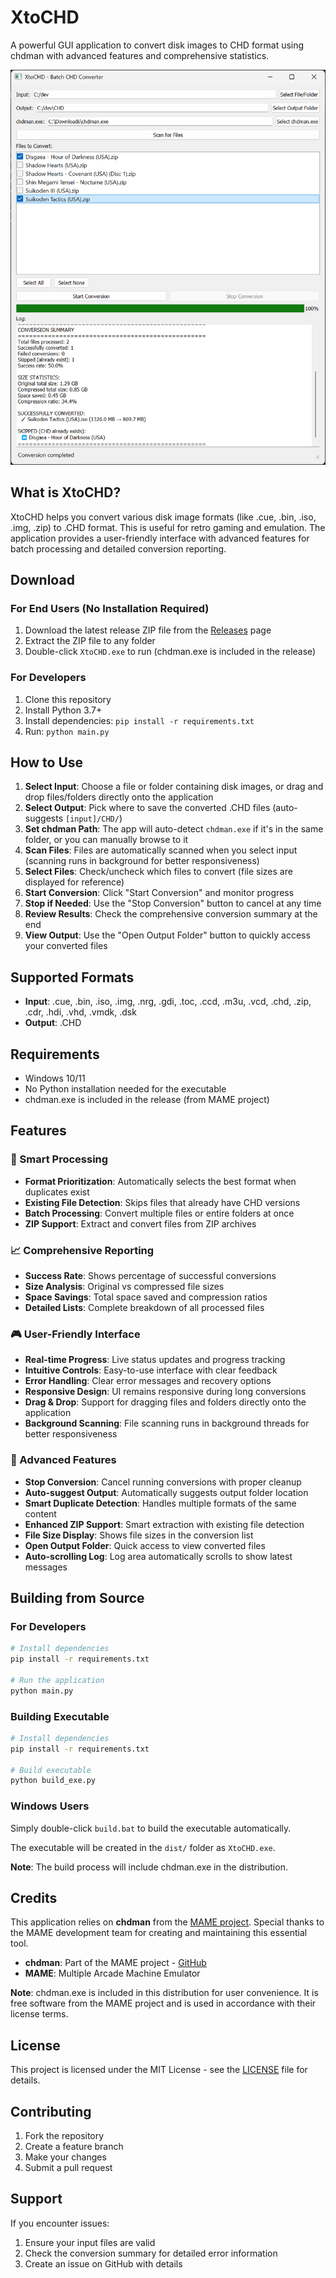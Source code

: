 # XtoCHD

A powerful GUI application to convert disk images to CHD format using chdman with advanced features and comprehensive statistics.

![XtoCHD Screenshot](screenshot.png)

## What is XtoCHD?

XtoCHD helps you convert various disk image formats (like .cue, .bin, .iso, .img, .zip) to .CHD format. This is useful for retro gaming and emulation. The application provides a user-friendly interface with advanced features for batch processing and detailed conversion reporting.

## Download

### For End Users (No Installation Required)
1. Download the latest release ZIP file from the [Releases](https://github.com/Xplizet/XtoCHD/releases) page
2. Extract the ZIP file to any folder
3. Double-click `XtoCHD.exe` to run (chdman.exe is included in the release)

### For Developers
1. Clone this repository
2. Install Python 3.7+
3. Install dependencies: `pip install -r requirements.txt`
4. Run: `python main.py`

## How to Use

1. **Select Input**: Choose a file or folder containing disk images, or drag and drop files/folders directly onto the application
2. **Select Output**: Pick where to save the converted .CHD files (auto-suggests `[input]/CHD/`)
3. **Set chdman Path**: The app will auto-detect `chdman.exe` if it's in the same folder, or you can manually browse to it
4. **Scan Files**: Files are automatically scanned when you select input (scanning runs in background for better responsiveness)
5. **Select Files**: Check/uncheck which files to convert (file sizes are displayed for reference)
6. **Start Conversion**: Click "Start Conversion" and monitor progress
7. **Stop if Needed**: Use the "Stop Conversion" button to cancel at any time
8. **Review Results**: Check the comprehensive conversion summary at the end
9. **View Output**: Use the "Open Output Folder" button to quickly access your converted files

## Supported Formats

- **Input**: .cue, .bin, .iso, .img, .nrg, .gdi, .toc, .ccd, .m3u, .vcd, .chd, .zip, .cdr, .hdi, .vhd, .vmdk, .dsk
- **Output**: .CHD

## Requirements

- Windows 10/11
- No Python installation needed for the executable
- chdman.exe is included in the release (from MAME project)

## Features

### 🎯 Smart Processing
- **Format Prioritization**: Automatically selects the best format when duplicates exist
- **Existing File Detection**: Skips files that already have CHD versions
- **Batch Processing**: Convert multiple files or entire folders at once
- **ZIP Support**: Extract and convert files from ZIP archives

### 📈 Comprehensive Reporting
- **Success Rate**: Shows percentage of successful conversions
- **Size Analysis**: Original vs compressed file sizes
- **Space Savings**: Total space saved and compression ratios
- **Detailed Lists**: Complete breakdown of all processed files

### 🎮 User-Friendly Interface
- **Real-time Progress**: Live status updates and progress tracking
- **Intuitive Controls**: Easy-to-use interface with clear feedback
- **Error Handling**: Clear error messages and recovery options
- **Responsive Design**: UI remains responsive during long conversions
- **Drag & Drop**: Support for dragging files and folders directly onto the application
- **Background Scanning**: File scanning runs in background threads for better responsiveness

### 🔧 Advanced Features
- **Stop Conversion**: Cancel running conversions with proper cleanup
- **Auto-suggest Output**: Automatically suggests output folder location
- **Smart Duplicate Detection**: Handles multiple formats of the same content
- **Enhanced ZIP Support**: Smart extraction with existing file detection
- **File Size Display**: Shows file sizes in the conversion list
- **Open Output Folder**: Quick access to view converted files
- **Auto-scrolling Log**: Log area automatically scrolls to show latest messages

## Building from Source

### For Developers
```bash
# Install dependencies
pip install -r requirements.txt

# Run the application
python main.py
```

### Building Executable
```bash
# Install dependencies
pip install -r requirements.txt

# Build executable
python build_exe.py
```

### Windows Users
Simply double-click `build.bat` to build the executable automatically.

The executable will be created in the `dist/` folder as `XtoCHD.exe`.

**Note**: The build process will include chdman.exe in the distribution.

## Credits

This application relies on **chdman** from the [MAME project](https://www.mamedev.org/). Special thanks to the MAME development team for creating and maintaining this essential tool.

- **chdman**: Part of the MAME project - [GitHub](https://github.com/mamedev/mame)
- **MAME**: Multiple Arcade Machine Emulator

**Note**: chdman.exe is included in this distribution for user convenience. It is free software from the MAME project and is used in accordance with their license terms.

## License

This project is licensed under the MIT License - see the [LICENSE](LICENSE) file for details.

## Contributing

1. Fork the repository
2. Create a feature branch
3. Make your changes
4. Submit a pull request

## Support

If you encounter issues:
1. Ensure your input files are valid
2. Check the conversion summary for detailed error information
3. Create an issue on GitHub with details 